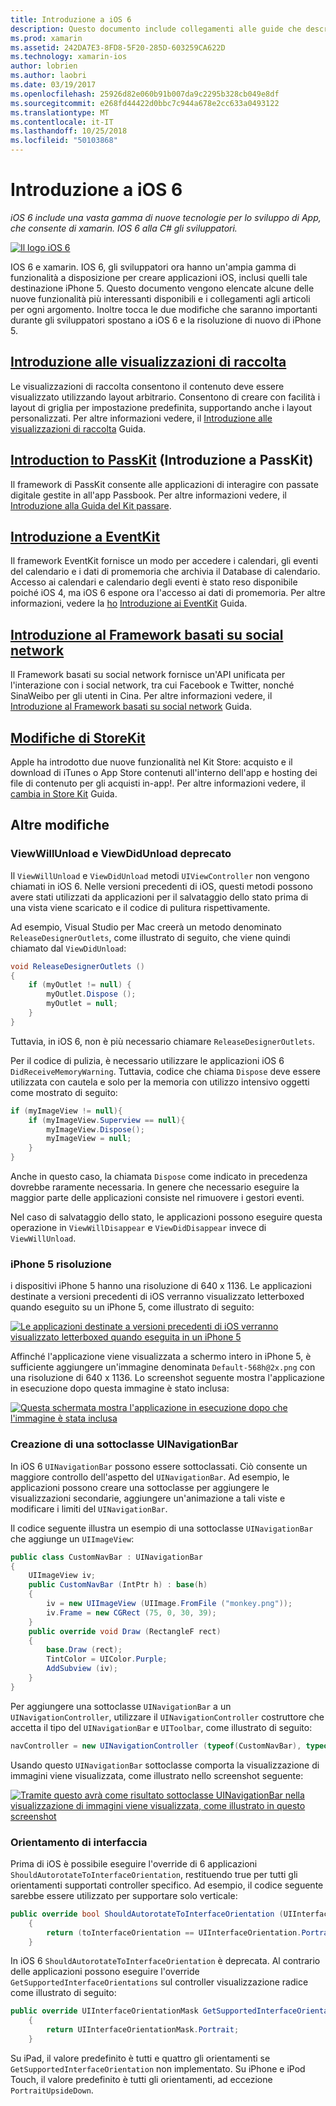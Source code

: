 ```yaml
---
title: Introduzione a iOS 6
description: Questo documento include collegamenti alle guide che descrivono le funzionalità introdotte in iOS 6. Le visualizzazioni di raccolta, PassKit, il Framework basati su social network, e modifiche di StoreKit sono illustrate.
ms.prod: xamarin
ms.assetid: 242DA7E3-8FD8-5F20-285D-603259CA622D
ms.technology: xamarin-ios
author: lobrien
ms.author: laobri
ms.date: 03/19/2017
ms.openlocfilehash: 25926d82e060b91b007da9c2295b328cb049e8df
ms.sourcegitcommit: e268fd44422d0bbc7c944a678e2cc633a0493122
ms.translationtype: MT
ms.contentlocale: it-IT
ms.lasthandoff: 10/25/2018
ms.locfileid: "50103868"
---
```

# <a name="introduction-to-ios-6"></a>Introduzione a iOS 6

_iOS 6 include una vasta gamma di nuove tecnologie per lo sviluppo di App, che consente di xamarin. IOS 6 alla C# gli sviluppatori._

[ ![](images/ios6-large.jpg "Il logo iOS 6")](images/ios6-large.jpg#lightbox)

IOS 6 e xamarin. IOS 6, gli sviluppatori ora hanno un'ampia gamma di funzionalità a disposizione per creare applicazioni iOS, inclusi quelli tale destinazione iPhone 5.
Questo documento vengono elencate alcune delle nuove funzionalità più interessanti disponibili e i collegamenti agli articoli per ogni argomento. Inoltre tocca le due modifiche che saranno importanti durante gli sviluppatori spostano a iOS 6 e la risoluzione di nuovo di iPhone 5.


## <a name="introduction-to-collection-viewsiosuser-interfacecontrolsuicollectionviewmd"></a>[Introduzione alle visualizzazioni di raccolta](~/ios/user-interface/controls/uicollectionview.md)

Le visualizzazioni di raccolta consentono il contenuto deve essere visualizzato utilizzando layout arbitrario. Consentono di creare con facilità i layout di griglia per impostazione predefinita, supportando anche i layout personalizzati. Per altre informazioni vedere, il [Introduzione alle visualizzazioni di raccolta](~/ios/user-interface/controls/uicollectionview.md) [ ](~/ios/user-interface/controls/uicollectionview.md)Guida.


## <a name="introduction-to-passkitiosplatformpasskitmd"></a>[Introduction to PassKit](~/ios/platform/passkit.md) (Introduzione a PassKit)

Il framework di PassKit consente alle applicazioni di interagire con passate digitale gestite in all'app Passbook. Per altre informazioni vedere, il [Introduzione alla Guida del Kit passare](~/ios/platform/passkit.md).


##  <a name="introduction-to-eventkitiosplatformeventkitmd"></a>[Introduzione a EventKit](~/ios/platform/eventkit.md)

Il framework EventKit fornisce un modo per accedere i calendari, gli eventi del calendario e i dati di promemoria che archivia il Database di calendario. Accesso ai calendari e calendario degli eventi è stato reso disponibile poiché iOS 4, ma iOS 6 espone ora l'accesso ai dati di promemoria. Per altre informazioni, vedere la [ho](~/ios/platform/eventkit.md) [Introduzione ai EventKit](~/ios/platform/eventkit.md) Guida.


##  <a name="introduction-to-the-social-frameworkiosplatformsocial-frameworkmd"></a>[Introduzione al Framework basati su social network](~/ios/platform/social-framework.md)

Il Framework basati su social network fornisce un'API unificata per l'interazione con i social network, tra cui Facebook e Twitter, nonché SinaWeibo per gli utenti in Cina. Per altre informazioni vedere, il [Introduzione al Framework basati su social network](~/ios/platform/social-framework.md) Guida.


##  <a name="changes-to-storekitchanges-to-storekitmd"></a>[Modifiche di StoreKit](changes-to-storekit.md)

Apple ha introdotto due nuove funzionalità nel Kit Store: acquisto e il download di iTunes o App Store contenuti all'interno dell'app e hosting dei file di contenuto per gli acquisti in-app!. Per altre informazioni vedere, il [cambia in Store Kit](changes-to-storekit.md) Guida.


## <a name="other-changes"></a>Altre modifiche


### <a name="viewwillunload-and-viewdidunload-deprecated"></a>ViewWillUnload e ViewDidUnload deprecato

Il `ViewWillUnload` e `ViewDidUnload` metodi `UIViewController` non vengono chiamati in iOS 6. Nelle versioni precedenti di iOS, questi metodi possono avere stati utilizzati da applicazioni per il salvataggio dello stato prima di una vista viene scaricato e il codice di pulitura rispettivamente.

Ad esempio, Visual Studio per Mac creerà un metodo denominato `ReleaseDesignerOutlets`, come illustrato di seguito, che viene quindi chiamato dal `ViewDidUnload`:

```csharp
void ReleaseDesignerOutlets ()
{
    if (myOutlet != null) {
        myOutlet.Dispose ();
        myOutlet = null;
    }
}
```

Tuttavia, in iOS 6, non è più necessario chiamare `ReleaseDesignerOutlets`.   
   
   
   
Per il codice di pulizia, è necessario utilizzare le applicazioni iOS 6 `DidReceiveMemoryWarning`. Tuttavia, codice che chiama `Dispose` deve essere utilizzata con cautela e solo per la memoria con utilizzo intensivo oggetti come mostrato di seguito:

```csharp
if (myImageView != null){
    if (myImageView.Superview == null){
        myImageView.Dispose();
        myImageView = null;
    }
}
```

Anche in questo caso, la chiamata `Dispose` come indicato in precedenza dovrebbe raramente necessaria. In genere che necessario eseguire la maggior parte delle applicazioni consiste nel rimuovere i gestori eventi.

Nel caso di salvataggio dello stato, le applicazioni possono eseguire questa operazione in `ViewWillDisappear` e `ViewDidDisappear` invece di `ViewWillUnload`.


### <a name="iphone-5-resolution"></a>iPhone 5 risoluzione

i dispositivi iPhone 5 hanno una risoluzione di 640 x 1136. Le applicazioni destinate a versioni precedenti di iOS verranno visualizzato letterboxed quando eseguito su un iPhone 5, come illustrato di seguito:

 [![](images/01-letterboxed.png "Le applicazioni destinate a versioni precedenti di iOS verranno visualizzato letterboxed quando eseguita in un iPhone 5")](images/01-letterboxed.png#lightbox)

Affinché l'applicazione viene visualizzata a schermo intero in iPhone 5, è sufficiente aggiungere un'immagine denominata `Default-568h@2x.png` con una risoluzione di 640 x 1136. Lo screenshot seguente mostra l'applicazione in esecuzione dopo questa immagine è stato inclusa:

 [![](images/02-fullscreen.png "Questa schermata mostra l'applicazione in esecuzione dopo che l'immagine è stata inclusa")](images/02-fullscreen.png#lightbox)

### <a name="subclassing-uinavigationbar"></a>Creazione di una sottoclasse UINavigationBar

In iOS 6 `UINavigationBar` possono essere sottoclassati. Ciò consente un maggiore controllo dell'aspetto del `UINavigationBar`. Ad esempio, le applicazioni possono creare una sottoclasse per aggiungere le visualizzazioni secondarie, aggiungere un'animazione a tali viste e modificare i limiti del `UINavigationBar`.

Il codice seguente illustra un esempio di una sottoclasse `UINavigationBar` che aggiunge un `UIImageView`:

```csharp
public class CustomNavBar : UINavigationBar
{
    UIImageView iv;
    public CustomNavBar (IntPtr h) : base(h)
    {
        iv = new UIImageView (UIImage.FromFile ("monkey.png"));
        iv.Frame = new CGRect (75, 0, 30, 39);
    }
    public override void Draw (RectangleF rect)
    {
        base.Draw (rect);
        TintColor = UIColor.Purple;
        AddSubview (iv);
    }
}
```

Per aggiungere una sottoclasse `UINavigationBar` a un `UINavigationController`, utilizzare il `UINavigationController` costruttore che accetta il tipo del `UINavigationBar` e `UIToolbar`, come illustrato di seguito:

```csharp
navController = new UINavigationController (typeof(CustomNavBar), typeof(UIToolbar));
```

Usando questo `UINavigationBar` sottoclasse comporta la visualizzazione di immagini viene visualizzata, come illustrato nello screenshot seguente:

 [![](images/03-navbar.png "Tramite questo avrà come risultato sottoclasse UINavigationBar nella visualizzazione di immagini viene visualizzata, come illustrato in questo screenshot")](images/03-navbar.png#lightbox)

### <a name="interface-orientation"></a>Orientamento di interfaccia

Prima di iOS è possibile eseguire l'override di 6 applicazioni `ShouldAutorotateToInterfaceOrientation`, restituendo true per tutti gli orientamenti supportati controller specifico. Ad esempio, il codice seguente sarebbe essere utilizzato per supportare solo verticale:

```csharp
public override bool ShouldAutorotateToInterfaceOrientation (UIInterfaceOrientation toInterfaceOrientation)
    {
        return (toInterfaceOrientation == UIInterfaceOrientation.Portrait);
    }
```

In iOS 6 `ShouldAutorotateToInterfaceOrientation` è deprecata.
Al contrario delle applicazioni possono eseguire l'override `GetSupportedInterfaceOrientations` sul controller visualizzazione radice come illustrato di seguito:

```csharp
public override UIInterfaceOrientationMask GetSupportedInterfaceOrientations ()
    {
        return UIInterfaceOrientationMask.Portrait;
    }
```

Su iPad, il valore predefinito è tutti e quattro gli orientamenti se `GetSupportedInterfaceOrientation` non implementato. Su iPhone e iPod Touch, il valore predefinito è tutti gli orientamenti, ad eccezione `PortraitUpsideDown`.
